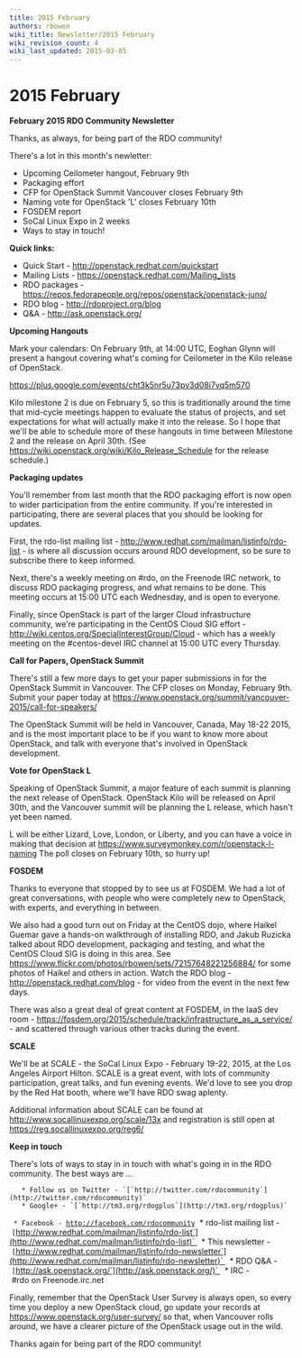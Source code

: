 ```yaml
---
title: 2015 February
authors: rbowen
wiki_title: Newsletter/2015 February
wiki_revision_count: 4
wiki_last_updated: 2015-02-05
---
```


# 2015 February

**February 2015 RDO Community Newsletter**

Thanks, as always, for being part of the RDO community!

There's a lot in this month's newletter:

*   Upcoming Ceilometer hangout, February 9th
*   Packaging effort
*   CFP for OpenStack Summit Vancouver closes February 9th
*   Naming vote for OpenStack 'L' closes February 10th
*   FOSDEM report
*   SoCal Linux Expo in 2 weeks
*   Ways to stay in touch!

**Quick links:**

*   Quick Start - <http://openstack.redhat.com/quickstart>
*   Mailing Lists - <https://openstack.redhat.com/Mailing_lists>
*   RDO packages - <https://repos.fedorapeople.org/repos/openstack/openstack-juno/>
*   RDO blog - <http://rdoproject.org/blog>
*   Q&A - <http://ask.openstack.org/>

**Upcoming Hangouts**

Mark your calendars: On February 9th, at 14:00 UTC, Eoghan Glynn will present a hangout covering what's coming for Ceilometer in the Kilo release of OpenStack.

<https://plus.google.com/events/cht3k5nr5u73pv3d08i7vq5m570>

Kilo milestone 2 is due on February 5, so this is traditionally around the time that mid-cycle meetings happen to evaluate the status of projects, and set expectations for what will actually make it into the release. So I hope that we'll be able to schedule more of these hangouts in time between Milestone 2 and the release on April 30th. (See <https://wiki.openstack.org/wiki/Kilo_Release_Schedule> for the release schedule.)

**Packaging updates**

You'll remember from last month that the RDO packaging effort is now open to wider participation from the entire community. If you're interested in participating, there are several places that you should be looking for updates.

First, the rdo-list mailing list - <http://www.redhat.com/mailman/listinfo/rdo-list> - is where all discussion occurs around RDO development, so be sure to subscribe there to keep informed.

Next, there's a weekly meeting on #rdo, on the Freenode IRC network, to discuss RDO packaging progress, and what remains to be done. This meeting occurs at 15:00 UTC each Wednesday, and is open to everyone.

Finally, since OpenStack is part of the larger Cloud infrastructure community, we're participating in the CentOS Cloud SIG effort - <http://wiki.centos.org/SpecialInterestGroup/Cloud> - which has a weekly meeting on the #centos-devel IRC channel at 15:00 UTC every Thursday.

**Call for Papers, OpenStack Summit**

There's still a few more days to get your paper submissions in for the OpenStack Summit in Vancouver. The CFP closes on Monday, February 9th. Submit your paper today at <https://www.openstack.org/summit/vancouver-2015/call-for-speakers/>

The OpenStack Summit will be held in Vancouver, Canada, May 18-22 2015, and is the most important place to be if you want to know more about OpenStack, and talk with everyone that's involved in OpenStack development.

**Vote for OpenStack L**

Speaking of OpenStack Summit, a major feature of each summit is planning the next release of OpenStack. OpenStack Kilo will be released on April 30th, and the Vancouver summit will be planning the L release, which hasn't yet been named.

L will be either Lizard, Love, London, or Liberty, and you can have a voice in making that decision at <https://www.surveymonkey.com/r/openstack-l-naming> The poll closes on February 10th, so hurry up!

**FOSDEM**

Thanks to everyone that stopped by to see us at FOSDEM. We had a lot of great conversations, with people who were completely new to OpenStack, with experts, and everything in between.

We also had a good turn out on Friday at the CentOS dojo, where Haikel Guemar gave a hands-on walkthrough of installing RDO, and Jakub Ruzicka talked about RDO development, packaging and testing, and what the CentOS Cloud SIG is doing in this area. See <https://www.flickr.com/photos/rbowen/sets/72157648221256884/> for some photos of Haikel and others in action. Watch the RDO blog - <http://openstack.redhat.com/blog> - for video from the event in the next few days.

There was also a great deal of great content at FOSDEM, in the IaaS dev room - <https://fosdem.org/2015/schedule/track/infrastructure_as_a_service/> - and scattered through various other tracks during the event.

**SCALE**

We'll be at SCALE - the SoCal Linux Expo - February 19-22, 2015, at the Los Angeles Airport Hilton. SCALE is a great event, with lots of community participation, great talks, and fun evening events. We'd love to see you drop by the Red Hat booth, where we'll have RDO swag aplenty.

Additional information about SCALE can be found at <http://www.socallinuxexpo.org/scale/13x> and registration is still open at <https://reg.socallinuxexpo.org/reg6/>

**Keep in touch**

There's lots of ways to stay in in touch with what's going in in the RDO community. The best ways are ...

       * Follow us on Twitter - `[`http://twitter.com/rdocommunity`](http://twitter.com/rdocommunity)` 
       * Google+ - `[`http://tm3.org/rdogplus`](http://tm3.org/rdogplus)` 
` * Facebook - `[`http://facebook.com/rdocommunity`](http://facebook.com/rdocommunity)
       * rdo-list mailing list - `[`http://www.redhat.com/mailman/listinfo/rdo-list`](http://www.redhat.com/mailman/listinfo/rdo-list)` 
       * This newsletter - `[`http://www.redhat.com/mailman/listinfo/rdo-newsletter`](http://www.redhat.com/mailman/listinfo/rdo-newsletter)` 
       * RDO Q&A - `[`http://ask.openstack.org/`](http://ask.openstack.org/)` 
       * IRC - #rdo on Freenode.irc.net

Finally, remember that the OpenStack User Survey is always open, so every time you deploy a new OpenStack cloud, go update your records at <https://www.openstack.org/user-survey/> so that, when Vancouver rolls around, we have a clearer picture of the OpenStack usage out in the wild.

Thanks again for being part of the RDO community!
